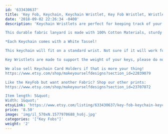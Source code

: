 ```yaml
---
id: '633430637'
title: 'Key Fob, Keychain, Keychain Wristlet, Key Fob Wristlet, Wristlet, Wristlet, Key Chain, Teacher Gift, Key Ring'
date: '2018-09-02 22:26:34 -0400'
description: 'Keychain Wristlets are perfect for keeping track of your keys while grocery shopping, going to the gym, or running errands. Available in super fun and cute fabrics- they also make an awesome gift for teachers, coworkers, neighbors and friends!!

This durable fabric lanyard is made with 100% Cotton Materials, sturdy interfacing, and silver hardware. Pattern of the fabric will vary with each Key Fob- no two are identical.

*Each Keychain comes with a White Tassel!

This keychain will fit on a standard wrist. Not sure if it will work for you? Our Key Wristlets are made with a 12&quot; long piece of fabric, folded in half to create the look.

Key Wristlets are made to support the weight of your keys, please do not use this as a support for a purse or anything heavier than the average keychain.

We also sell Keychain Card Holders if that is more your thing! 
https://www.etsy.com/shop/makeyourselfdesigns?section_id=22839079

Like the KeyFob but want another Fabric? Shop our other prints:
https://www.etsy.com/shop/makeyourselfdesigns?section_id=23707872

Item length: 5&quot;
Width: 1&quot;'
etsyLink: 'https://www.etsy.com/listing/633430637/key-fob-keychain-keychain-wristlet-key?utm_source=synctostaticsite&utm_medium=api&utm_campaign=api'
price: '8.50'
image: 'img/il_570xN.1577970688_hs6j.jpg'
categories: '["Key Fobs"]'
weight: '2'
---
```


